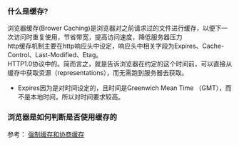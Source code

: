 ### 什么是缓存?

浏览器缓存(Brower Caching)是浏览器对之前请求过的文件进行缓存，以便下一次访问时重复使用，节省带宽，提高访问速度，降低服务器压力  
http缓存机制主要在http响应头中设定，响应头中相关字段为Expires、Cache-Control、Last-Modified、Etag。  
HTTP1.0协议中的。简而言之，就是告诉浏览器在约定的这个时间前，可以直接从缓存中获取资源（representations），而无需跑到服务器去获取。  
- Expires因为是对时间设定的，且时间是Greenwich Mean Time （GMT），而不是本地时间，所以对时间要求较高。  

### 浏览器是如何判断是否使用缓存的

参考： [强制缓存和协商缓存](https://juejin.im/post/5ccfccaff265da03ab233bf5)